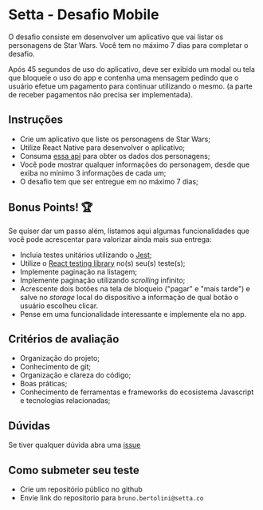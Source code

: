 # Setta - Desafio Mobile

O desafio consiste em desenvolver um aplicativo que vai listar os personagens de Star Wars. Você tem no máximo 7 dias para completar o desafio.

Após 45 segundos de uso do aplicativo, deve ser exibido um modal ou tela que bloqueie o uso do app e contenha uma mensagem pedindo que o usuário efetue um pagamento para continuar utilizando o mesmo. (a parte de receber pagamentos não precisa ser implementada).

## Instruções

- Crie um aplicativo que liste os personagens de Star Wars;
- Utilize React Native para desenvolver o aplicativo;
- Consuma [essa api](https://swapi.dev/) para obter os dados dos personagens;
- Você pode mostrar qualquer informações do personagem, desde que exiba no mínimo 3 informações de cada um;
- O desafio tem que ser entregue em no máximo 7 dias;

## Bonus Points! 🏆

Se quiser dar um passo além, listamos aqui algumas funcionalidades que você pode acrescentar para valorizar ainda mais sua entrega:

- Incluia testes unitários utilizando o [Jest](https://jestjs.io/pt-BR/);
- Utilize o [React testing library](https://github.com/callstack/react-native-testing-library) no(s) seu(s) teste(s);
- Implemente paginação na listagem;
- Implemente paginação utilizando _scrolling_ infinito;
- Acrescente dois botões na tela de bloqueio ("pagar" e "mais tarde") e salve  no _storage_ local do dispositivo a informação de qual botão o usuário escolheu clicar.
- Pense em uma funcionalidade interessante e implemente ela no app.

## Critérios de avaliação

- Organização do projeto;
- Conhecimento de git;
- Organização e clareza do código;
- Boas práticas;
- Conhecimento de ferramentas e frameworks do ecosistema Javascript e tecnologias relacionadas;

## Dúvidas

Se tiver qualquer dúvida abra uma [issue](https://github.com/setta-labs/challenges/issues)

## Como submeter seu teste

- Crie um repositório público no github
- Envie link do repositorio para `bruno.bertolini@setta.co`
